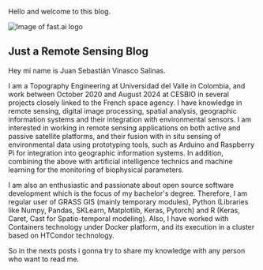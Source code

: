 Hello and welcome to this blog. 

![Image of fast.ai logo](images/Selección_015.png)

## Just a Remote Sensing Blog


Hey mi name is Juan Sebastián Vinasco Salinas.

I am a Topography Engineering at Universidad del Valle in Colombia, 
and work between October 2020 and August 2024 at CESBIO 
in several projects closely linked to the French space agency.
I have knowledge in remote sensing, digital image processing, spatial analysis,
geographic information systems and their integration with environmental sensors. I am
interested in working in remote sensing applications on both active and passive satellite
platforms, and their fusion with in situ sensing of environmental data using prototyping
tools, such as Arduino and Raspberry Pi for integration into geographic information
systems. In addition, combining the above with artificial intelligence technics and
machine learning for the monitoring of biophysical parameters.

I am also an enthusiastic and passionate about open source software development which
is the focus of my bachelor's degree. Therefore, I am regular user of GRASS GIS (mainly
temporary modules), Python (Libraries like Numpy, Pandas, SKLearn, Matplotlib, Keras,
Pytorch) and R (Keras, Caret, Cast for Spatio-temporal modeling). Also, I have worked
with Containers technology under Docker platform, and its execution in a cluster based
on HTCondor technology.

So in the nexts posts i gonna try to share my knowledge with any person who want to read me.
